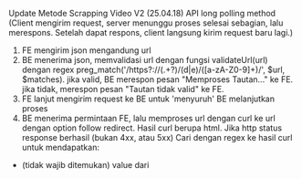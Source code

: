 Update Metode Scrapping Video V2 (25.04.18) API long polling method (Client mengirim request, server menunggu proses selesai sebagian, lalu merespons. Setelah dapat respons, client langsung kirim request baru lagi.)
1. FE mengirim json mengandung url
2. BE menerima json, memvalidasi url dengan fungsi validateUrl(url) dengan regex preg_match('/https?:\/\/(.+?)\/(d|e)\/([a-zA-Z0-9]+)/', $url, $matches). jika valid, BE merespon pesan "Memproses Tautan..." ke FE. jika tidak, merespon pesan "Tautan tidak valid" ke FE.
3. FE lanjut mengirim request ke BE untuk 'menyuruh' BE melanjutkan proses
4. BE menerima permintaan FE, lalu memproses url dengan curl ke url dengan option follow redirect. Hasil curl berupa html. Jika http status response berhasil (bukan 4xx, atau 5xx) Cari dengan regex ke hasil curl untuk mendapatkan:
 - (tidak wajib ditemukan) value dari <title> di dalam tag <head>. Simpan 'title'nya.
 - (tidak wajib ditemukan) Kemudian lanjutkan mencocokkan <div class="length"> 03:32 </div> atau <div class="length"> 43:30 </div>. dapatkan value dari div tersebut (03.32 atau 43.30)
 - (tidak wajib ditemukan) Kemudian lanjutkan mencocokkan <div class="size"> 107.47 MB </div>
 - (tidak wajib ditemukan) Kemudian lanjutkan mencocokkan <div class="uploadate"> 17 April 2025 </div>
 - (wajib ditemukan) Kemudian lanjutkan mencocokkan pola: 
    - 'poopiframe','https://berlagu.com/jembud/','length','6174746f7573633975657875', atau
    - 'poopiframe','https://berlagu.com/jembud/','length','726a666a717463636a706735', atau
    - 'poopiframe','https://berlagu.com/jembud/','length','373472396b3236627a733338',
    Value yang didapatkan adalah alfanumerik setelah 'length', yaitu 6174746f7573633975657875 atau 726a666a717463636a706735 atau 373472396b3236627a733338 (kita sebut metrolagu_post_id)
    Jika pola wajib diatas tidak ditemukan, maka BE merespon dengan pesan gagal
    Jika pola wajib ditemukan, maka BE mengembalikan response berisi title, length, size, dan alfanumerik diatas yang kita sebut metrolagu_post_id beserta pesan sukses
5. FE menerima respon dari BE, lalu mengirimkan kembali request untuk 'menyuruh' BE melanjutkan proses.
6. BE menerima permintaan dari FE, melanjutkan proses selanjutnya. Proses selanjutnya adalah melakukan POST request ke https://www.metrolagu.cam/watch dengan body form-data key:poop value:{metrolagu_post_id} 
  Jika POST request tersebut mendapat response 200 OK, maka mencari pola tersebut di html:
 - (wajib ditemukan) mencocokkan pola seperti ini:  
    -     <script type="text/javascript">
            var videoId = 'uxeu9csuotta';
            var ipx = 'MTU4LjE0MC4xODIuNzU=';
            var baseURL = "https://poophd.video-src.com/";
            var playerPath = 'pplayer?id=uxeu9csuotta';
            var timer = '48e3';
            var fullURL = baseURL + playerPath;

    atau

        <script type="text/javascript">
            var videoId = '5gpjcctqjfjr';
            var ipx = 'MjAwMTo0NDhhOjExNGY6MTlmZDo5ZGYxOg==';
            var baseURL = "https://poophd.video-src.com/";
            var playerPath = 'vplayer?id=5gpjcctqjfjr';
            var timer = '35e3';
            var fullURL = baseURL + playerPath;

    dapatkan videoId, baseURL, playerPath, dan fullURL.
    Jika pola diatas tidak ditemukan, maka proses tidak dilanjutkan dan BE merespon dengan pesan gagal.
    Jika ditemukan, maka informasikan hasilnya ke FE, yaitu videoID, baseURL, playerPath, dan fullURL.
7. FE menerima pesan dari BE bahwa tahap scrapping sudah sampai di tahap ini, lalu FE menginformasikannya ke user, kemudian FE kembali mengirim request untuk melanjutkan process.
8. BE menerima perintah untuk melanjutkan process. Process selanjutnya adalah scrapping ke fullURL. BE akan melakukan curl ke fullURL dengan tambahan header Referer: https://www.metrolagu.cam/, lalu mencari pola berikut:
    - function initializePlayer() {

        player("a", "https://video-src.com/VsMLC.jpg", "l", "/xstream?key=VsMLC-Lagi Bersihin Kebun Mala ngewe - DoodStream - DoodStream.mp4&filename=jalan² di kebun berakhir n9en");

    atau

    - function initializePlayer() {

            player("a", "https://video-src.com/VkVrCdkuk.jpg", "l", "https://video-src.com/VkVrCdkuk-fb4zzd1lokp3.mp4");

    }

    Jika berhasil menemukan pola seperti diatas, dapatkan value dari parameter ketiga dari, fungsi player yaitu /xstream?key=VsMLC-Lagi Ber... atau https://video-src.com/VkVrC...
    Jika berbentuk (/xstream?key=VsMLC-Lagi Ber...) maka tambahkan baseURL sehingga menjadi https://poophd.video-src.com/xstream?key=VsMLC-Lagi Ber...
    Lalu informasikan ke FE url tersebut. dan katakan ke FE bahwa scrapping tahap ke 8 berhasil.


REQUEST DETAIL:
    step 1:
        request:
            {
                "url": "https://poop.onl/d/25yh9w55qnof",
                "step": 1
            }
        response:
        {
            "status": "success",
            "message": "Memproses Tautan...",
            "data": {
                "url": "https://poop.onl/d/25yh9w55qnof"
            },
            "step": 1
        }
    step 2:
        request:
            {
                "url": "https://poop.onl/d/25yh9w55qnof",
                "step": 2
            }
        response:
            {
                "status": "success",
                "message": "Data berhasil diambil.",
                "step": 2,
                "data": {
                    "title": "dokter viral",
                    "length": "20:23",
                    "size": "199.34 MB",
                    "uploadate": "19 April 2025",
                    "metrolagu_post_id": "666f6e713535773968793532"
                }
            }
    step 3:
        request:
            {
                "url": "https://poop.onl/d/25yh9w55qnof",
                "step": 3,
                "metrolagu_post_id": "666f6e713535773968793532"
            }
        response:
            {
                "status": "success",
                "message": "Tahap 3 berhasil",
                "step": 3,
                "data": {
                    "videoId": "25yh9w55qnof",
                    "baseURL": "https://poophd.video-src.com/",
                    "playerPath": "vplayer?id=25yh9w55qnof",
                    "fullURL": "https://poophd.video-src.com/vplayer?id=25yh9w55qnof"
                }
            }
    step 4:
        request:
            {
                "step": 4,
                "url": "https://poop.onl/d/p1cnb4t4cymq",
                "fullURL": "https://poophd.video-src.com/pplayer?id=uxeu9csuotta",
                "baseURL": "https://poophd.video-src.com/"
            }
        response:
        {
            "status": "success",
            "message": "Tahap 4 berhasil. Video URL ditemukan.",
            "step": 4,
            "data": {
                "video_src": "https://video-src.com/awc09pLqk-ianmrh9hbabc.mp4"
            }
        }
